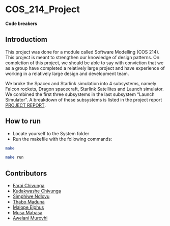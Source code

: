 # COS_214_Project
**Code breakers** 

## Introductiom
This project was done for a module called Software Modelling (COS 214). This project is meant to strengthen our knowledge of design patterns. On completion of this project, we should be able to say with conviction that we as a group have completed a relatively large project and have experience of working in a relatively large design and development team. 

We broke the Spacex and Starlink simulation into 4 subsystems, namely Falcon rockets, Dragon spacecraft, Starlink Satellites and Launch simulator. We combined the first three subsystems in the last subsystem  “Launch Simulator”. A breakdown of these subsystems is listed in the project report [PROJECT REPORT](https://github.com/FaraiQC/COS_214_Project).

## How to run
- Locate yourself to the System folder
- Run the makefile with the following commands:
```bash
make

make run
```

## Contributors
- [Farai Chivunga](https://github.com/FaraiQC)
- [Kudakwashe Chivunga](https://github.com/Kuda214)
- [Simphiwe Ndlovu](https://github.com/SimphiweNdlovu)
- [Thabo Maduna](https://github.com/MadunaThabo)
- [Malope Elphus](https://github.com/N4T1V3)
- [Musa Mabasa](https://github.com/Musa-Mabasa)
- [Awelani Murovhi](https://github.com/u18335412)
